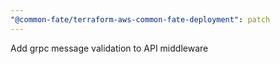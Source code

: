 ```yaml
---
"@common-fate/terraform-aws-common-fate-deployment": patch
---
```


Add grpc message validation to API middleware
